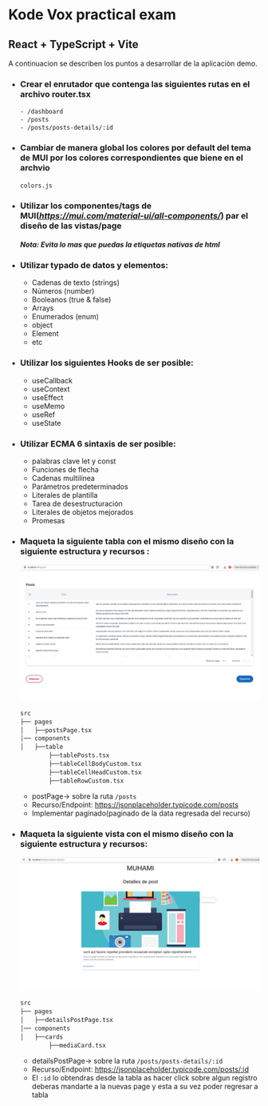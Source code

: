 # Kode Vox practical exam 
## React + TypeScript + Vite

A continuacion se describen los puntos a desarrollar de la aplicaciòn demo.




- ### Crear el enrutador que contenga las siguientes rutas en el archivo router.tsx 
      - /dashboard
      - /posts  
      - /posts/posts-details/:id

- ### Cambiar de manera global los colores por default del tema de MUI por los colores correspondientes que biene en el archvio 
      colors.js
- ### Utilizar los componentes/tags de MUI(*https://mui.com/material-ui/all-components/*) par el diseño de las vistas/page 
    #### *Nota: Evita lo mas que puedas la etiquetas nativas de html*

- ### Utilizar typado de datos y elementos:
  - Cadenas de texto (strings)
  - Números (number)
  - Booleanos (true & false)
  - Arrays
  - Enumerados (enum)
  - object
  - Element
  - etc

- ### Utilizar los siguientes Hooks de ser posible:
    - useCallback
    - useContext
    - useEffect
    - useMemo
    - useRef
    - useState

- ### Utilizar ECMA 6 sintaxis de ser posible:
  - palabras clave let y const
  - Funciones de flecha
  - Cadenas multilínea
  - Parámetros predeterminados
  - Literales de plantilla
  - Tarea de desestructuración
  - Literales de objetos mejorados
  - Promesas


- ### Maqueta la siguiente tabla con el mismo diseño con la siguiente estructura y recursos :
  ![Alt text](src/assets/design/image.png)
  ```bash
  src
  ├── pages
  │   ├──postsPage.tsx
  │── components
  │   ├──table
          ├──tablePosts.tsx
          ├──tableCellBodyCustom.tsx
          ├──tableCellHeadCustom.tsx
          ├──tableRowCustom.tsx

  ```
  - postPage-> sobre la ruta   ```/posts```
  - Recurso/Endpoint: https://jsonplaceholder.typicode.com/posts
  - Implementar paginado(paginado de la data regresada del recurso) 


- ### Maqueta la siguiente vista con el mismo diseño con la siguiente estructura y recursos:
  ![Alt text](src/assets/design/image2.png)
  ```bash
  src
  ├── pages
  │   ├──detailsPostPage.tsx
  │── components
  │   ├──cards
          ├──mediaCard.tsx

  ```
  - detailsPostPage-> sobre la ruta   ```/posts/posts-details/:id```
  - Recurso/Endpoint: https://jsonplaceholder.typicode.com/posts/:id
  - El ```:id``` lo obtendras desde la tabla as hacer click sobre algun registro deberas mandarte a la nuevas page y esta a su vez poder regresar a tabla
